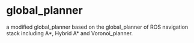 # global_planner
a modified global_planner based on the global_planner of ROS navigation stack including A*, Hybrid A* and Voronoi_planner. 
